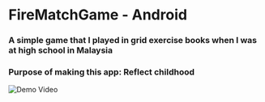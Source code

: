 # FireMatchGame - Android

### A simple game that I played in grid exercise books when I was at high school in Malaysia

### Purpose of making this app: Reflect childhood

![Demo Video](https://drive.google.com/uc?export=view&id=1RZRszsKac8TDcY5Aotrck9U2PIj0A3FB)
